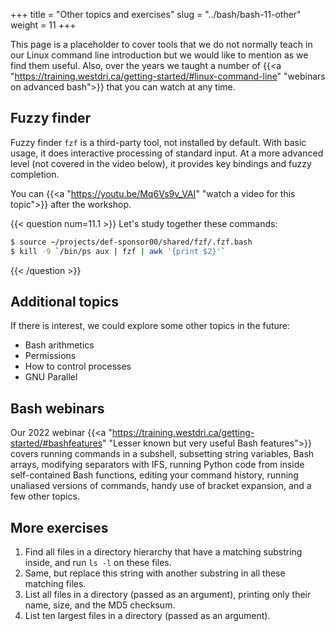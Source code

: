 +++
title = "Other topics and exercises"
slug = "../bash/bash-11-other"
weight = 11
+++

This page is a placeholder to cover tools that we do not normally teach in our Linux command line introduction
but we would like to mention as we find them useful. Also, over the years we taught a number of {{<a
"https://training.westdri.ca/getting-started/#linux-command-line" "webinars on advanced bash">}} that you can
watch at any time.

## Fuzzy finder

Fuzzy finder `fzf` is a third-party tool, not installed by default. With basic usage, it does interactive
processing of standard input. At a more advanced level (not covered in the video below), it provides key
bindings and fuzzy completion.

<!-- **Update (2020-June-25)**: On the training cluster, the path to `fzf` has changed -- you can now load it with: -->

<!-- ``` -->
<!-- source ~user120/shared/fzf/.fzf.bash -->
<!-- ``` -->

<!-- ```sh -->
<!-- $ source /project/shared/fzf/.fzf.bash     # each user in each shell or put it into your ~/.bashrc -->
<!-- $ fzf -->
<!-- $ nano $(fzf --height 40%) -->
<!-- $ kill -9 `/bin/ps aux | fzf | awk '{print $2}'` -->
<!-- $ e `find ~/Documents/ -type f | fzf` -->
<!-- ``` -->

<!-- 11-fzf.mkv -->
<!-- {{< yt Mq6Vs9v_VAI 63 >}} -->
You can {{<a "https://youtu.be/Mq6Vs9v_VAI" "watch a video for this topic">}} after the workshop.

{{< question num=11.1 >}}
Let's study together these commands:
```sh
$ source ~/projects/def-sponsor00/shared/fzf/.fzf.bash
$ kill -9 `/bin/ps aux | fzf | awk '{print $2}'`
```
{{< /question >}}

## Additional topics

If there is interest, we could explore some other topics in the future:

- Bash arithmetics
- Permissions
- How to control processes
- GNU Parallel

## Bash webinars

Our 2022 webinar
{{<a "https://training.westdri.ca/getting-started/#bashfeatures" "Lesser known but very useful Bash features">}}
covers running commands in a subshell, subsetting string variables, Bash arrays, modifying separators with
IFS, running Python code from inside self-contained Bash functions, editing your command history, running
unaliased versions of commands, handy use of bracket expansion, and a few other topics.

## More exercises

1. Find all files in a directory hierarchy that have a matching substring inside, and run `ls -l` on these files.
1. Same, but replace this string with another substring in all these matching files.
1. List all files in a directory (passed as an argument), printing only their name, size, and the MD5 checksum.
1. List ten largest files in a directory (passed as an argument).






<!-- {{<a "link" "text">}} -->
